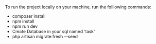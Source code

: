 <p>To run the project locally on your machine, run the folllowing commands:</p>
<ul>
    <li>composer install</li>
    <li>npm install</li>
    <li>npm run dev</li>
    <li>Create Database in your sql named 'task'</li>
    <li>php artisan migrate:fresh --seed</li>
</ul>
